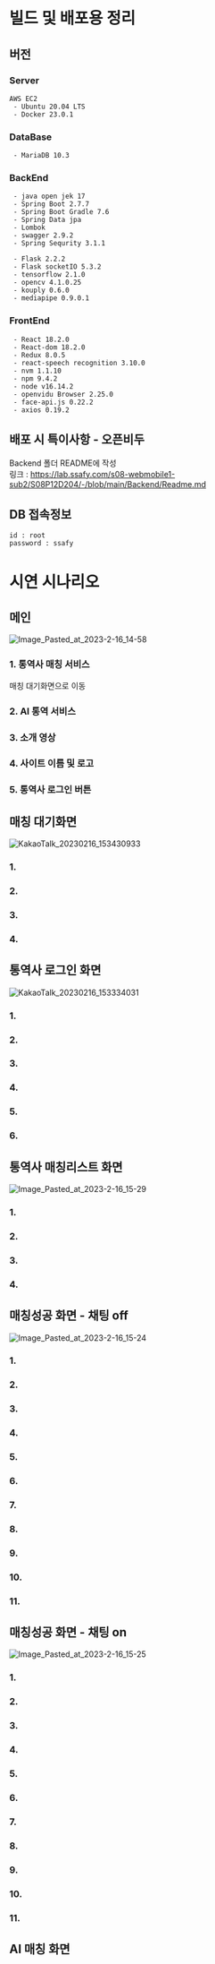 # 빌드 및 배포용 정리
## 버전
### Server

```
AWS EC2
 - Ubuntu 20.04 LTS
 - Docker 23.0.1
```

### DataBase

```
 - MariaDB 10.3
```

### BackEnd

```
 - java open jek 17
 - Spring Boot 2.7.7
 - Spring Boot Gradle 7.6
 - Spring Data jpa
 - Lombok
 - swagger 2.9.2
 - Spring Sequrity 3.1.1

 - Flask 2.2.2
 - Flask socketIO 5.3.2
 - tensorflow 2.1.0
 - opencv 4.1.0.25
 - kouply 0.6.0
 - mediapipe 0.9.0.1
```

### FrontEnd

```
 - React 18.2.0
 - React-dom 18.2.0
 - Redux 8.0.5
 - react-speech recognition 3.10.0
 - nvm 1.1.10
 - npm 9.4.2
 - node v16.14.2
 - openvidu Browser 2.25.0
 - face-api.js 0.22.2
 - axios 0.19.2
```

## 배포 시 특이사항 - 오픈비두
Backend 폴더 README에 작성
<br>
링크 : https://lab.ssafy.com/s08-webmobile1-sub2/S08P12D204/-/blob/main/Backend/Readme.md

## DB 접속정보
```
id : root
password : ssafy
```

# 시연 시나리오
## 메인
![Image_Pasted_at_2023-2-16_14-58](/uploads/ac39e60aa68b82d93ea2f88a5ac9c18a/Image_Pasted_at_2023-2-16_14-58.png)
### 1. 통역사 매칭 서비스
매칭 대기화면으로 이동
### 2. AI 통역 서비스
### 3. 소개 영상
### 4. 사이트 이름 및 로고
### 5. 통역사 로그인 버튼
## 매칭 대기화면
![KakaoTalk_20230216_153430933](/uploads/6dd976c0c172cb6f05b5a59cd8bf4502/KakaoTalk_20230216_153430933.png)
### 1. 
### 2. 
### 3.
### 4. 
## 통역사 로그인 화면
![KakaoTalk_20230216_153334031](/uploads/94e5ac2cc12c8fc9c061978d89f2a717/KakaoTalk_20230216_153334031.png)
### 1.
### 2.
### 3. 
### 4.
### 5.
### 6.
## 통역사 매칭리스트 화면
![Image_Pasted_at_2023-2-16_15-29](/uploads/52a587e1d22f64bb914e99c8d438727e/Image_Pasted_at_2023-2-16_15-29.png)
### 1.
### 2.
### 3. 
### 4.
## 매칭성공 화면 - 채팅 off
![Image_Pasted_at_2023-2-16_15-24](/uploads/706ba958e85ab455458cb79197a0f16b/Image_Pasted_at_2023-2-16_15-24.png)
### 1.
### 2.
### 3. 
### 4.
### 5.
### 6.
### 7.
### 8.
### 9. 
### 10.
### 11.
## 매칭성공 화면 - 채팅 on
![Image_Pasted_at_2023-2-16_15-25](/uploads/049f8a824ca4b9b6063e6672ba719ad1/Image_Pasted_at_2023-2-16_15-25.png)
### 1.
### 2.
### 3. 
### 4.
### 5.
### 6.
### 7.
### 8.
### 9. 
### 10.
### 11.
## AI 매칭 화면

